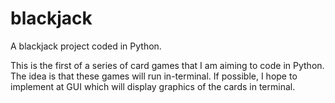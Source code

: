 # blackjack
A blackjack project coded in Python. 

This is the first of a series of card games that I am aiming to code in Python. The idea is that these games will run in-terminal. If possible, I hope to implement at GUI 
which will display graphics of the cards in terminal. 

